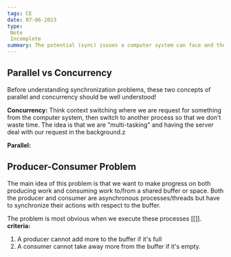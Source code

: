 ```yaml
---
tags: CE
date: 07-06-2023
type: 
 Note
 Incomplete
summary: The potential (sync) issues a computer system can face and the solutions to resolve them. Producer-Consumer problem, race conditions, critical section problems
---
```


## Parallel vs Concurrency

Before understanding synchronization problems, these two concepts of parallel and concurrency should be well understood!

**Concurrency:**
Think context switching where we are request for something from the computer system, then switch to another process so that we don't waste time. The idea is that we are "multi-tasking" and having the server deal with our request in the background.z

**Parallel:**


## Producer-Consumer Problem

The main idea of this problem is that we want to make progress on both producing work and consuming work to/from a shared buffer or space. Both the producer and consumer are asynchronous processes/threads but have to synchronize their actions with respect to the buffer.

The problem is most obvious when we execute these processes [[]].
**criteria:**
1. A producer cannot add more to the buffer if it's full
2. A consumer cannot take away more from the buffer if it's empty.



